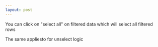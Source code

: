 ```yaml
---
layout: post
---
```

You can click on "select all" on filtered data which will select all filtered rows

The same appliesto for unselect logic


